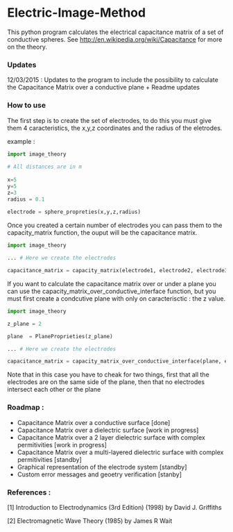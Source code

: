 # Electric-Image-Method

This python program calculates the electrical capacitance matrix of a set of conductive spheres. See http://en.wikipedia.org/wiki/Capacitance for more on the theory.

### Updates

12/03/2015 : Updates to the program to include the possibility to calculate the Capacitance Matrix over a conductive plane + Readme updates

### How to use

The first step is to create the set of electrodes, to do this you must give them 4 caracteristics, the x,y,z coordinates and the radius of the eletrodes.

example :

```python
import image_theory
  
# All distances are in m
  
x=5
y=5
z=3
radius = 0.1
    
electrode = sphere_propreties(x,y,z,radius)
```
Once you created a certain number of electrodes you can pass them to the capacity_matrix function, the ouput will be the capacitance matrix.

```python
import image_theory

... # Here we create the electrodes

capacitance_matrix = capacity_matrix(electrode1, electrode2, electrode3)
```
If you want to calculate the capacitance matrix over or under a plane you can use the capacity_matrix_over_conductive_interface function, but you must first create a condcutive plane with only on caracterisctic : the z value.

```python
import image_theory

z_plane = 2

plane  = PlaneProprieties(z_plane)

... # Here we create the electrodes

capacitance_matrix = capacity_matrix_over_conductive_interface(plane, electrode1, electrode2, electrode3)
```
Note that in this case you have to cheak for two things, first that all the electrodes are on the same side of the plane, then that no electrodes intersect each other or the plane


### Roadmap : 

* Capacitance Matrix over a conductive surface [done]
* Capacitance Matrix over a dielectric surface [work in progress]
* Capacitance Matrix over a 2 layer dielectric surface with complex permitivities [work in progress]
* Capacitance Matrix over a multi-layered dielectric surface with complex permitivities [standby]
* Graphical representation of the electrode system [standby]
* Custom error messages and geoetry verification [stanby]

### References :

[1] Introduction to Electrodynamics (3rd Edition) (1998) by David J. Griffiths

[2] Electromagnetic Wave Theory (1985) by James R Wait  


